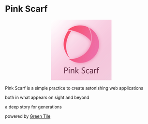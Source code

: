 # Pink Scarf
<p align="center"><img src="https://raw.githubusercontent.com/GreenTile/pinkscarf/master/pinkscarflogo.jpg"  width="200"><p>
Pink Scarf is a simple practice to create astonishing web applications 

both in what appears on sight and beyond

a deep story for generations

powered by [Green Tile](https://github.com/GreenTile)
